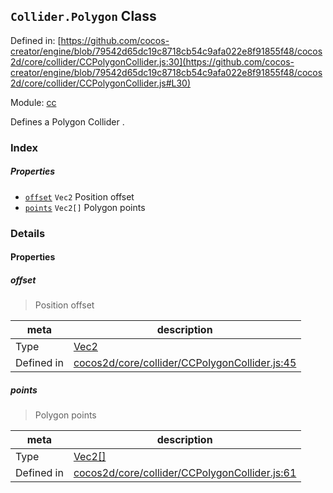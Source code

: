 ## `Collider.Polygon` Class


Defined in: [https://github.com/cocos-creator/engine/blob/79542d65dc19c8718cb54c9afa022e8f91855f48/cocos2d/core/collider/CCPolygonCollider.js:30](https://github.com/cocos-creator/engine/blob/79542d65dc19c8718cb54c9afa022e8f91855f48/cocos2d/core/collider/CCPolygonCollider.js#L30)

Module: [cc](../modules/cc.md)


Defines a Polygon Collider .


### Index

##### Properties

  - [`offset`](#offset) `Vec2` Position offset
  - [`points`](#points) `Vec2[]` Polygon points





### Details


#### Properties


##### offset

> Position offset

| meta | description |
|------|-------------|
| Type | <a href="../classes/Vec2.html" class="crosslink">Vec2</a> |
| Defined in | [cocos2d/core/collider/CCPolygonCollider.js:45](https://github.com/cocos-creator/engine/blob/79542d65dc19c8718cb54c9afa022e8f91855f48/cocos2d/core/collider/CCPolygonCollider.js#L45) |



##### points

> Polygon points

| meta | description |
|------|-------------|
| Type | <a href="../classes/Vec2.html" class="crosslink">Vec2[]</a> |
| Defined in | [cocos2d/core/collider/CCPolygonCollider.js:61](https://github.com/cocos-creator/engine/blob/79542d65dc19c8718cb54c9afa022e8f91855f48/cocos2d/core/collider/CCPolygonCollider.js#L61) |






